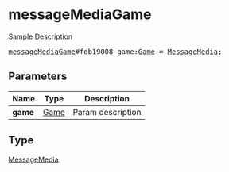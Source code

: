 # messageMediaGame

Sample Description

<pre>
<a href="../constructor/messageMediaGame.md">messageMediaGame</a>#fdb19008 game:<a href="../type/Game.md">Game</a> = <a href="../type/MessageMedia.md">MessageMedia</a>;
</pre>
## Parameters

| Name | Type | Description |
|------|:----:|-------------|
| **game** | <a href="../type/Game.md">Game</a> | Param description |

## Type

<a href="../type/MessageMedia.md">MessageMedia</a>
